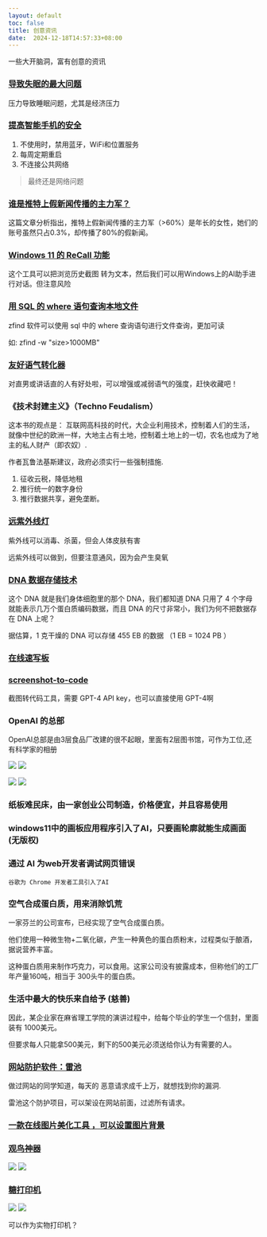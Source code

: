```yaml
---
layout: default
toc: false
title: 创意资讯
date:  2024-12-18T14:57:33+08:00
---
```


一些大开脑洞，富有创意的资讯

<!--more-->


### [导致失眠的最大问题](https://www.businessinsider.com/sleep-loss-deprivation-america-reasons-health-inequality-economic-stress-money-2024-5)


压力导致睡眠问题，尤其是经济压力

### [提高智能手机的安全](https://s3.documentcloud.org/documents/21018353/nsa-mobile-device-best-practices.pdf) 


1. 不使用时，禁用蓝牙，WiFi和位置服务
2. 每周定期重启
3. 不连接公共网络

> 最终还是网络问题


### [谁是推特上假新闻传播的主力军？](https://arstechnica.com/science/2024/05/key-misinformation-superspreaders-on-twitter-older-women/)

这篇文章分析指出，推特上假新闻传播的主力军（>60%）是年长的女性，她们的账号虽然只占0.3%，却传播了80%的假新闻。

### [Windows 11 的 ReCall 功能](https://github.com/xaitax/TotalRecall)

这个工具可以把浏览历史截图 转为文本，然后我们可以用Windows上的AI助手进行对话。但注意风险


### [用 SQL 的 where 语句查询本地文件](https://github.com/laktak/zfind)

zfind 软件可以使用 sql 中的 where 查询语句进行文件查询，更加可读

如: zfind -w "size>1000MB"

### [友好语气转化器](https://goblin.tools/Formalizer)

对直男或讲话直的人有好处啦，可以增强或减弱语气的强度，赶快收藏吧！


### 《技术封建主义》（Techno Feudalism）

这本书的观点是： 互联网高科技的时代，大企业利用技术，控制着人们的生活，就像中世纪的欧洲一样，大地主占有土地，控制着土地上的一切，农名也成为了地主的私人财产（即农奴）.

作者瓦鲁法基斯建议，政府必须实行一些强制措施.
1. 征收云税，降低地租
2. 推行统一的数字身份
3. 推行数据共享，避免垄断。

### [远紫外线灯](https://www.vox.com/the-highlight/23972651/ultraviolet-disinfection-germicide-far-uv)

紫外线可以消毒、杀菌，但会人体皮肤有害

远紫外线可以做到，但要注意通风，因为会产生臭氧

###  [DNA 数据存储技术](https://kilobaser.com/post/dna-data-storage)
这个 DNA 就是我们身体细胞里的那个 DNA，我们都知道 DNA 只用了 4 个字母就能表示几万个蛋白质编码数据，而且 DNA 的尺寸非常小，我们为何不把数据存在 DNA 上呢？

据估算，1 克干燥的 DNA 可以存储 455 EB 的数据 （1 EB = 1024 PB ）

### [在线速写板](https://www.suxieban.com/index.html#)

### [screenshot-to-code](https://github.com/abi/screenshot-to-code)

截图转代码工具，需要 GPT-4 API key，也可以直接使用 GPT-4啊


###  OpenAI 的总部
OpenAI总部是由3层食品厂改建的很不起眼，里面有2层图书馆，可作为工位,还有科学家的相册

![](images/2024-12-18-15-00-15.png)
![](../images/2024-12-18-15-00-15.png)

![](images/2024-12-18-15-02-58.png)
![](../images/2024-12-18-15-02-58.png)

### 纸板难民床，由一家创业公司制造，价格便宜，并且容易使用

### windows11中的画板应用程序引入了AI，只要画轮廓就能生成画面 (无版权)

### 通过 AI 为web开发者调试网页错误

    谷歌为 Chrome 开发者工具引入了AI

### 空气合成蛋白质，用来消除饥荒

一家芬兰的公司宣布，已经实现了空气合成蛋白质。

他们使用一种微生物+二氧化碳，产生一种黄色的蛋白质粉末，过程类似于酿酒，据说营养丰富。

这种蛋白质用来制作巧克力，可以食用。这家公司没有披露成本，但称他们的工厂年产量160吨，相当于 300头牛的蛋白质。

### 生活中最大的快乐来自给予 (慈善)

因此，某企业家在麻省理工学院的演讲过程中，给每个毕业的学生一个信封，里面装有 1000美元。

但要求每人只能拿500美元，剩下的500美元必须送给你认为有需要的人。

### [网站防护软件：雷池](https://github.com/chaitin/SafeLine)

做过网站的同学知道，每天的 恶意请求成千上万，就想找到你的漏洞.

雷池这个防护项目，可以架设在网站前面，过滤所有请求。

### [一款在线图片美化工具 ，可以设置图片背景](https://socialscreenshots.com/editor)


### [观鸟神器](https://www.newsweek.com/woman-creates-wearable-contraption-watch-birds-close-1998391)

![](images/2024-12-31-15-46-34.png)
![](../images/2024-12-31-15-46-34.png)

### [糖打印机](https://candyfab.org/)

![](images/2024-12-31-15-53-40.png)
![](../images/2024-12-31-15-53-40.png)

可以作为实物打印机？
